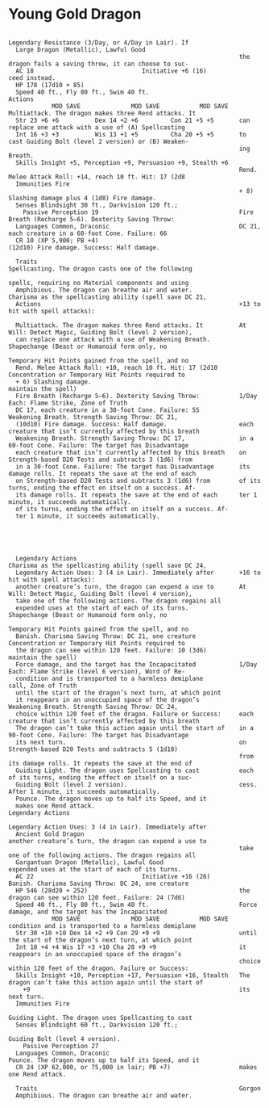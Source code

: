 # Young Gold Dragon

                                                                    Legendary Resistance (3/Day, or 4/Day in Lair). If
      Large Dragon (Metallic), Lawful Good
                                                                    the dragon fails a saving throw, it can choose to suc-
      AC 18                              Initiative +6 (16)               ceed instead.
      HP 178 (17d10 + 85)
      Speed 40 ft., Fly 80 ft., Swim 40 ft.                         Actions
                MOD SAVE              MOD SAVE           MOD SAVE   Multiattack. The dragon makes three Rend attacks. It
      Str 23 +6 +6          Dex 14 +2 +6         Con 21 +5 +5       can replace one attack with a use of (A) Spellcasting
      Int 16 +3 +3          Wis 13 +1 +5         Cha 20 +5 +5       to cast Guiding Bolt (level 2 version) or (B) Weaken-
                                                                    ing Breath.
      Skills Insight +5, Perception +9, Persuasion +9, Stealth +6
                                                                    Rend. Melee Attack Roll: +14, reach 10 ft. Hit: 17 (2d8
      Immunities Fire
                                                                    + 8) Slashing damage plus 4 (1d8) Fire damage.
      Senses Blindsight 30 ft., Darkvision 120 ft.;
        Passive Perception 19                                       Fire Breath (Recharge 5–6). Dexterity Saving Throw:
      Languages Common, Draconic                                    DC 21, each creature in a 60-foot Cone. Failure: 66
      CR 10 (XP 5,900; PB +4)                                       (12d10) Fire damage. Success: Half damage.

      Traits                                                        Spellcasting. The dragon casts one of the following
                                                                    spells, requiring no Material components and using
      Amphibious. The dragon can breathe air and water.             Charisma as the spellcasting ability (spell save DC 21,
      Actions                                                       +13 to hit with spell attacks):

      Multiattack. The dragon makes three Rend attacks. It          At Will: Detect Magic, Guiding Bolt (level 2 version),
      can replace one attack with a use of Weakening Breath.          Shapechange (Beast or Humanoid form only, no
                                                                      Temporary Hit Points gained from the spell, and no
      Rend. Melee Attack Roll: +10, reach 10 ft. Hit: 17 (2d10        Concentration or Temporary Hit Points required to
      + 6) Slashing damage.                                           maintain the spell)
      Fire Breath (Recharge 5–6). Dexterity Saving Throw:           1/Day Each: Flame Strike, Zone of Truth
      DC 17, each creature in a 30-foot Cone. Failure: 55           Weakening Breath. Strength Saving Throw: DC 21,
      (10d10) Fire damage. Success: Half damage.                    each creature that isn’t currently affected by this breath
      Weakening Breath. Strength Saving Throw: DC 17,               in a 60-foot Cone. Failure: The target has Disadvantage
      each creature that isn’t currently affected by this breath    on Strength-based D20 Tests and subtracts 3 (1d6) from
      in a 30-foot Cone. Failure: The target has Disadvantage       its damage rolls. It repeats the save at the end of each
      on Strength-based D20 Tests and subtracts 3 (1d6) from        of its turns, ending the effect on itself on a success. Af-
      its damage rolls. It repeats the save at the end of each      ter 1 minute, it succeeds automatically.
      of its turns, ending the effect on itself on a success. Af-
      ter 1 minute, it succeeds automatically.





      Legendary Actions                                             Charisma as the spellcasting ability (spell save DC 24,
      Legendary Action Uses: 3 (4 in Lair). Immediately after       +16 to hit with spell attacks):
      another creature’s turn, the dragon can expend a use to       At Will: Detect Magic, Guiding Bolt (level 4 version),
      take one of the following actions. The dragon regains all
      expended uses at the start of each of its turns.                Shapechange (Beast or Humanoid form only, no
                                                                      Temporary Hit Points gained from the spell, and no
      Banish. Charisma Saving Throw: DC 21, one creature              Concentration or Temporary Hit Points required to
      the dragon can see within 120 feet. Failure: 10 (3d6)           maintain the spell)
      Force damage, and the target has the Incapacitated            1/Day Each: Flame Strike (level 6 version), Word of Re-
      condition and is transported to a harmless demiplane            call, Zone of Truth
      until the start of the dragon’s next turn, at which point
      it re­appears in an unoccupied space of the dragon’s          Weakening Breath. Strength Saving Throw: DC 24,
      choice within 120 feet of the dragon. Failure or Success:     each creature that isn’t currently affected by this breath
      The dragon can’t take this action again until the start of    in a 90-foot Cone. Failure: The target has Disadvantage
      its next turn.                                                on Strength-based D20 Tests and subtracts 5 (1d10)
                                                                    from its damage rolls. It repeats the save at the end of
      Guiding Light. The dragon uses Spellcasting to cast           each of its turns, ending the effect on itself on a suc-
      Guiding Bolt (level 2 version).                               cess. After 1 minute, it succeeds automatically.
      Pounce. The dragon moves up to half its Speed, and it
      makes one Rend attack.                                        Legendary Actions
                                                                    Legendary Action Uses: 3 (4 in Lair). Immediately after
      Ancient Gold Dragon                                           another creature’s turn, the dragon can expend a use to
                                                                    take one of the following actions. The dragon regains all
      Gargantuan Dragon (Metallic), Lawful Good                     expended uses at the start of each of its turns.
      AC 22                              Initiative +16 (26)              Banish. Charisma Saving Throw: DC 24, one creature
      HP 546 (28d20 + 252)                                          the dragon can see within 120 feet. Failure: 24 (7d6)
      Speed 40 ft., Fly 80 ft., Swim 40 ft.                         Force damage, and the target has the Incapacitated
                MOD SAVE              MOD SAVE           MOD SAVE   condition and is transported to a harmless demiplane
      Str 30 +10 +10 Dex 14 +2 +9 Con 29 +9 +9                      until the start of the dragon’s next turn, at which point
      Int 18 +4 +4 Wis 17 +3 +10 Cha 28 +9 +9                       it reappears in an unoccupied space of the dragon’s
                                                                    choice within 120 feet of the dragon. Failure or Success:
      Skills Insight +10, Perception +17, Persuasion +16, Stealth   The dragon can’t take this action again until the start of
        +9                                                          its next turn.
      Immunities Fire
                                                                    Guiding Light. The dragon uses Spellcasting to cast
      Senses Blindsight 60 ft., Darkvision 120 ft.;
                                                                    Guiding Bolt (level 4 version).
        Passive Perception 27
      Languages Common, Draconic                                    Pounce. The dragon moves up to half its Speed, and it
      CR 24 (XP 62,000, or 75,000 in lair; PB +7)                   makes one Rend attack.

      Traits                                                        Gorgon
      Amphibious. The dragon can breathe air and water.

